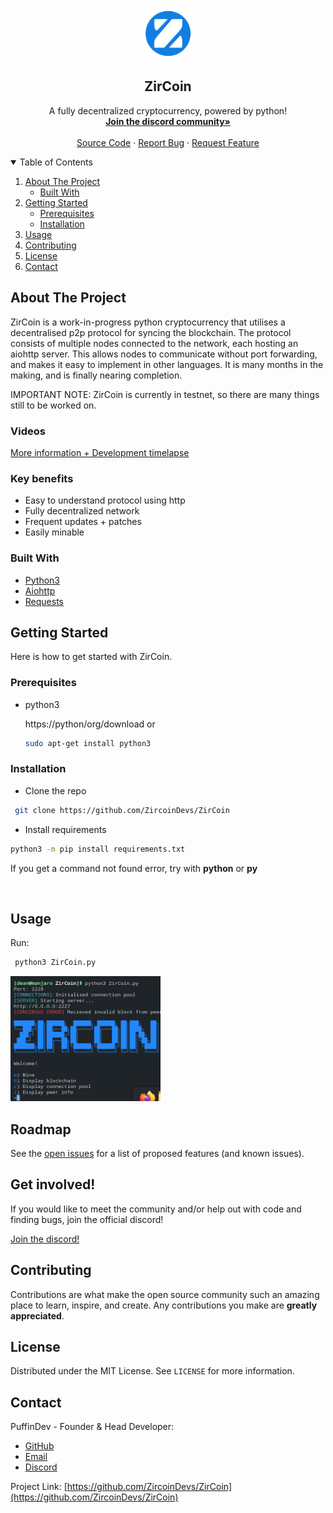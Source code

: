 
<!-- PROJECT LOGO -->
<br />
<p align="center">
  <a href="https://github.com/ZirCoinDevs/ZirCoin">
    <img src="images/logo.png" alt="Logo" width="80" height="80">
  </a>

  <h2 align="center">ZirCoin</h3>

  <p align="center">
    A fully decentralized cryptocurrency, powered by python!
    <br />
    <a href="https://discord.gg/d3NwZ5GzEW"><strong>Join the discord community»</strong></a>
    <br />
    <br />
    <a href="https://github.com/ZirCoinDevs/ZirCoin">Source Code</a>
    ·
    <a href="https://github.com/ZirCoinDevs/ZirCoin/issues">Report Bug</a>
    ·
    <a href="https://github.com/ZirCoinDevs/ZirCoin/issues">Request Feature</a>
  </p>
</p>



<!-- TABLE OF CONTENTS -->
<details open="open">
  <summary>Table of Contents</summary>
  <ol>
    <li>
      <a href="#about-the-project">About The Project</a>
      <ul>
        <li><a href="#built-with">Built With</a></li>
      </ul>
    </li>
    <li>
      <a href="#getting-started">Getting Started</a>
      <ul>
        <li><a href="#prerequisites">Prerequisites</a></li>
        <li><a href="#installation">Installation</a></li>
      </ul>
    </li>
    <li><a href="#usage">Usage</a></li>
    <li><a href="#contributing">Contributing</a></li>
    <li><a href="#license">License</a></li>
    <li><a href="#contact">Contact</a></li>
  </ol>
</details>



<!-- ABOUT THE PROJECT -->
## About The Project


ZirCoin is a work-in-progress python cryptocurrency that utilises a decentralised p2p protocol for syncing the blockchain. The protocol consists of multiple nodes connected to the network, each hosting an aiohttp server. This allows nodes to communicate without port forwarding, and makes it easy to implement in other languages. It is many months in the making, and is finally nearing completion.

IMPORTANT NOTE: ZirCoin is currently in testnet, so there are many things still to be worked on.

### Videos

<a href="https://www.youtube.com/channel/UCZXpvhJqJjFLrQztQnn5nlQ">More information + Development timelapse</a>

### Key benefits

* Easy to understand protocol using http
* Fully decentralized network
* Frequent updates + patches
* Easily minable

### Built With
* [Python3](https://python.org)
* [Aiohttp](https://docs.aiohttp.org/en/stable/)
* [Requests](https://docs.python-requests.org/en/latest/)


<!-- GETTING STARTED -->
## Getting Started

Here is how to get started with ZirCoin.

### Prerequisites
* python3

	https://python/org/download
	or
	 ```sh
  sudo apt-get install python3
  ```

### Installation
- Clone the repo
 ```sh
  git clone https://github.com/ZircoinDevs/ZirCoin
  ```
  - Install requirements
  ```sh
  python3 -m pip install requirements.txt
  ```
  If you get a command not found error, try with **python** or **py**

  
<br/>

<!-- USAGE EXAMPLES -->
## Usage

Run:
 ```sh
  python3 ZirCoin.py
  ```
<img src="images/cli.png" alt="Cli" width="240" height="200">


<!-- ROADMAP -->
## Roadmap

See the [open issues](https://github.com/ZircoinDevs/ZirCoin/issues) for a list of proposed features (and known issues).

<!-- GETINVOLVED -->
## Get involved!

If you would like to meet the community and/or help out with code and finding bugs, join the official discord!

[Join the discord!](https://discord.gg/d3NwZ5GzEW)

<!-- CONTRIBUTING -->
## Contributing

Contributions are what make the open source community such an amazing place to learn, inspire, and create. Any contributions you make are **greatly appreciated**.


<!-- LICENSE -->
## License

Distributed under the MIT License. See `LICENSE` for more information.



<!-- CONTACT -->
## Contact
PuffinDev - Founder & Head Developer: 
* [GitHub](https://github.com/PuffinDev)
* [Email](puffin.develop@gmail.com)
* [Discord](https://discord.gg/d3NwZ5GzEW)

Project Link: [https://github.com/ZircoinDevs/ZirCoin](https://github.com/ZircoinDevs/ZirCoin)

